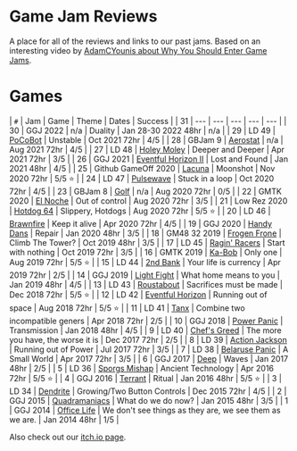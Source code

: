 # Game Jam Reviews

A place for all of the reviews and links to our past jams.  Based on an interesting video by [AdamCYounis about Why You Should Enter Game Jams](https://youtu.be/Jmr05WqYoZk?t=999).

# Games

| `#` | Jam | Game | Theme | Dates | Success |
| 31 | --- | --- | --- | --- | --- |
| 30 | GGJ 2022            | n/a | Duality | Jan 28-30 2022 48hr | n/a |
| 29 | LD 49               | [PoCoBot](PoCoBot/README.md)                       | Unstable | Oct 2021 72hr | 4/5 |
| 28 | GBJam 9             | [Aerostat](Aerostat/README.md)                     | n/a | Aug 2021 72hr | 4/5 |
| 27 | LD 48               | [Holey Moley](HoleyMoley/README.md)                | Deeper and Deeper | Apr 2021 72hr | 3/5 |
| 26 | GGJ 2021            | [Eventful Horizon II](EventfulHorizonII/README.md) | Lost and Found | Jan 2021 48hr | 4/5 |
| 25 | Github GameOff 2020 | [Lacuna](Lacuna/README.md)                         | Moonshot | Nov 2020 72hr | 5/5 :star: |
| 24 | LD 47               | [Pulsewave](Pulsewave/README.md)                   | Stuck in a loop | Oct 2020 72hr | 4/5 |
| 23 | GBJam 8             | [Golf](Golf/README.md)                             | n/a | Aug 2020 72hr | 0/5 |
| 22 | GMTK 2020           | [El Noche](ElNoche/README.md)                      | Out of control | Aug 2020 72hr | 3/5 |
| 21 | Low Rez 2020        | [Hotdog 64](Hotdog64/README.md)                    | Slippery, Hotdogs | Aug 2020 72hr | 5/5 :star: |
| 20 | LD 46               | [Brawnfire](Brawnfire/README.md)                   | Keep it alive | Apr 2020 72hr | 4/5 |
| 19 | GGJ 2020            | [Handy Dans](HandyDans/README.md)                  | Repair | Jan 2020 48hr | 3/5 |
| 18 | GM48 32 2019        | [Frogen Frone](FrogenFrone/README.md)              | Climb The Tower? | Oct 2019 48hr | 3/5 |
| 17 | LD 45               | [Ragin' Racers](RaginRacers/README.md)             | Start with nothing | Oct 2019 72hr | 3/5 |
| 16 | GMTK 2019           | [Ka-Bob](KaBob/README.md)                          | Only one | Aug 2019 72hr | 5/5 :star: |
| 15 | LD 44               | [2nd Bank](2ndBank/README.md)                      | Your life is currency | Apr 2019 72hr | 2/5 |
| 14 | GGJ 2019            | [Light Fight](LightFight/README.md)                | What home means to you | Jan 2019 48hr | 4/5 |
| 13 | LD 43               | [Roustabout](Roustabout/README.md)                 | Sacrifices must be made | Dec 2018 72hr | 5/5 :star: |
| 12 | LD 42               | [Eventful Horizon](EventfulHorizon/README.md)      | Running out of space | Aug 2018 72hr | 5/5 :star: |
| 11 | LD 41               | [Tanx](Tanx/README.md)                             | Combine two incompatible geners | Apr 2018 72hr | 2/5 |
| 10 | GGJ 2018            | [Power Panic](PowerPanic/README.md)                | Transmission | Jan 2018 48hr | 4/5 |
|  9 | LD 40               | [Chef's Greed](ChefsGreed/README.md)               | The more you have, the worse it is | Dec 2017 72hr | 2/5 |
|  8 | LD 39               | [Action Jackson](ActionJackson/README.md)          | Running out of Power | Jul 2017 72hr | 3/5 |
|  7 | LD 38               | [Belaruse Panic](BelarusePanic/README.md)          | A Small World | Apr 2017 72hr | 3/5 |
|  6 | GGJ 2017            | [Deep](Deep/README.md)                             | Waves | Jan 2017 48hr | 2/5 |
|  5 | LD 36               | [Sporgs Mishap](SporgsMishap/README.md)            | Ancient Technology | Apr 2016 72hr | 5/5 :star: |
|  4 | GGJ 2016            | [Terrant](Terrant/README.md)                       | Ritual | Jan 2016 48hr | 5/5 :star: |
|  3 | LD 34               | [Dendrite](Dendrite/README.md)                     | Growing/Two Button Controls | Dec 2015 72hr | 4/5 |
|  2 | GGJ 2015            | [Quadramaniacs](Quadramaniacs/README.md)           | What do we do now? | Jan 2015 48hr | 3/5 |
|  1 | GGJ 2014            | [Office Life](OfficeLife/README.md)                | We don't see things as they are, we see them as we are. | Jan 2014 48hr | 1/5 |


Also check out our [itch.io page](https://bitdecaygames.itch.io/).
